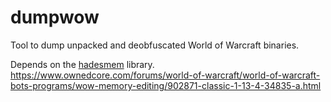 # dumpwow

Tool to dump unpacked and deobfuscated World of Warcraft binaries.

Depends on the [hadesmem](https://bitbucket.org/raptorfactor/hadesmem/) library.
<br>
https://www.ownedcore.com/forums/world-of-warcraft/world-of-warcraft-bots-programs/wow-memory-editing/902871-classic-1-13-4-34835-a.html
